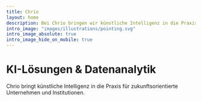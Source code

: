 ```yaml
---
title: Chrio
layout: home
description: Bei Chrio bringen wir künstliche Intelligenz in die Praxis. Unser Team aus Experten entwickelt hochmoderne Lösungen, die Unternehmen und Institutionen dabei unterstützen, effizienter, innovativer und zukunftssicherer zu werden.
intro_image: "images/illustrations/pointing.svg"
intro_image_absolute: true
intro_image_hide_on_mobile: true
---
```


# KI-Lösungen & Datenanalytik

Chrio bringt künstliche Intelligenz in die Praxis für zukunftsorientierte Unternehmen und Institutionen.
